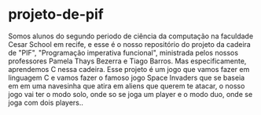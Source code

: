 # projeto-de-pif
Somos alunos do segundo periodo de ciência da computação na faculdade Cesar School em recife, e esse é o nosso repositório do projeto da cadeira de "PIF",  "Programação imperativa funcional", ministrada pelos nossos professores Pamela Thays Bezerra e Tiago Barros. Mas especificamente, aprendemos C nessa cadeira. Esse projeto é um jogo que vamos fazer em linguagem C e vamos fazer o famoso jogo Space Invaders que se baseia em em uma navesinha que atira em aliens que querem te atacar, o nosso jogo vai ter o modo solo, onde so se joga um player e o modo duo, onde se joga com dois players.. 
